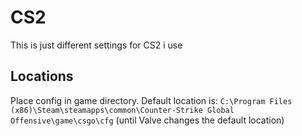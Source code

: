 # CS2
This is just different settings for CS2 i use

## Locations
Place config in game directory. Default location is: `C:\Program Files (x86)\Steam\steamapps\common\Counter-Strike Global Offensive\game\csgo\cfg` (until Valve changes the default location)
